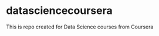 datasciencecoursera
===================

This is repo created for Data Science courses from Coursera
